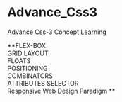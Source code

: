 # Advance_Css3
Advance Css-3 Concept Learning  
  
**FLEX-BOX  
GRID LAYOUT  
FLOATS  
POSITIONING  
COMBINATORS  
ATTRIBUTES SELECTOR  
Responsive Web Design Paradigm  **
